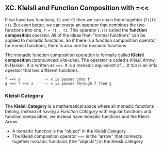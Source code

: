 ## XC. Kleisli and Function Composition with =<< 

If we have two functions, `f1` and `f2` then we can chain them togehter (`f1(f2 x)`).
But even better, we can create an operator that combines the two functions into one, `f = f1 . f2`.
This operator (`.`) is called the **function composition** operator. All of the ideas from "normal functions" 
can be applied to monadic functions.
So if there is a function composition operator for normal functions, there is also one for 
monadic functions. 

The monadic function composition operation is formally called **Kleisli composition**  (pronounced: *klai-slee*).
The operator is called a *Kleisli Arrow*.
In Haskell, it is written as `<=<`. It is a monadic equivalent of `.`.
It too is an infix operator that two different functions.
```
f =<< x           -- x is passed into f
g <=< f =<< x     -- x is passed through f then g
```


### Kleisli Category

The **Kleisli Category** is a mathematical space where all monadic functions belong.
Instead of having a *Function Category* with regular functions and function composition, we 
instead have monadic functions and the Kleisli Arrow.

- A monadic function is the "object" in the Kleisli Category
- The Kleisli composition operator `<=<` is the "arrow" that connects together monadic functions (the "objects") in the Kleisli Category
